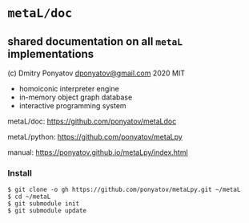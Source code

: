 #  `metaL/doc`
## shared documentation on all `metaL` implementations

(c) Dmitry Ponyatov <dponyatov@gmail.com> 2020 MIT

* homoiconic interpreter engine
* in-memory object graph database
* interactive programming system

metaL/doc:    https://github.com/ponyatov/metaLdoc

metaL/python: https://github.com/ponyatov/metaLpy

manual:       https://ponyatov.github.io/metaLpy/index.html

### Install

```
$ git clone -o gh https://github.com/ponyatov/metaLpy.git ~/metaL
$ cd ~/metaL
$ git submodule init
$ git submodule update
```
